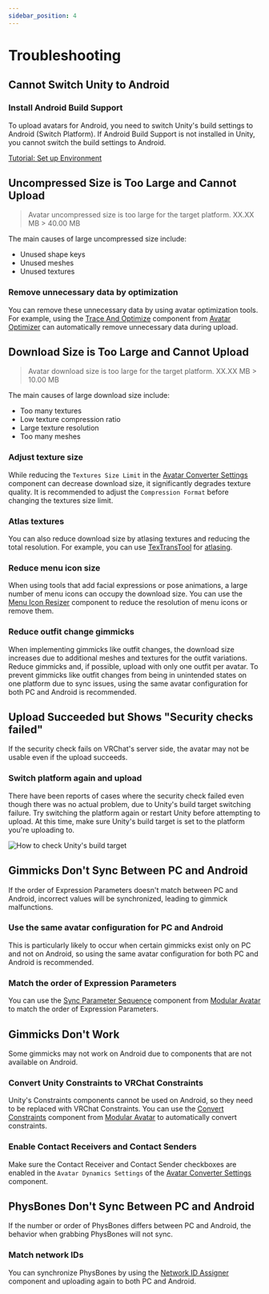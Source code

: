 ```yaml
---
sidebar_position: 4
---
```


# Troubleshooting

## Cannot Switch Unity to Android

### Install Android Build Support

To upload avatars for Android, you need to switch Unity's build settings to Android (Switch Platform).
If Android Build Support is not installed in Unity, you cannot switch the build settings to Android.

[Tutorial: Set up Environment](./tutorial/set-up-environment.mdx)

## Uncompressed Size is Too Large and Cannot Upload

> Avatar uncompressed size is too large for the target platform. XX.XX MB > 40.00 MB

The main causes of large uncompressed size include:

- Unused shape keys
- Unused meshes
- Unused textures

### Remove unnecessary data by optimization

You can remove these unnecessary data by using avatar optimization tools.
For example, using the [Trace And Optimize](https://vpm.anatawa12.com/avatar-optimizer/en/docs/reference/trace-and-optimize/) component from [Avatar Optimizer](https://anatawa12.booth.pm/items/4885109) can automatically remove unnecessary data during upload.

## Download Size is Too Large and Cannot Upload

> Avatar download size is too large for the target platform. XX.XX MB > 10.00 MB

The main causes of large download size include:

- Too many textures
- Low texture compression ratio
- Large texture resolution
- Too many meshes

### Adjust texture size

While reducing the `Textures Size Limit` in the [Avatar Converter Settings](./references/components/avatar-converter-settings.md) component can decrease download size, it significantly degrades texture quality.
It is recommended to adjust the `Compression Format` before changing the textures size limit.

### Atlas textures

You can also reduce download size by atlasing textures and reducing the total resolution.
For example, you can use [TexTransTool](https://rs-shop.booth.pm/items/4833984) for [atlasing](https://ttt.rs64.net/en/docs/Tutorial/ReductionTextureMemoryByAtlasing).

### Reduce menu icon size

When using tools that add facial expressions or pose animations, a large number of menu icons can occupy the download size.
You can use the [Menu Icon Resizer](./references/components/menu-icon-resizer.md) component to reduce the resolution of menu icons or remove them.

### Reduce outfit change gimmicks

When implementing gimmicks like outfit changes, the download size increases due to additional meshes and textures for the outfit variations.
Reduce gimmicks and, if possible, upload with only one outfit per avatar.
To prevent gimmicks like outfit changes from being in unintended states on one platform due to sync issues, using the same avatar configuration for both PC and Android is recommended.

## Upload Succeeded but Shows "Security checks failed"

If the security check fails on VRChat's server side, the avatar may not be usable even if the upload succeeds.

### Switch platform again and upload

There have been reports of cases where the security check failed even though there was no actual problem, due to Unity's build target switching failure.
Try switching the platform again or restart Unity before attempting to upload.
At this time, make sure Unity's build target is set to the platform you're uploading to.

![How to check Unity's build target](/img/unity_titlebar_android.png)

## Gimmicks Don't Sync Between PC and Android

If the order of Expression Parameters doesn't match between PC and Android, incorrect values will be synchronized, leading to gimmick malfunctions.

### Use the same avatar configuration for PC and Android

This is particularly likely to occur when certain gimmicks exist only on PC and not on Android, so using the same avatar configuration for both PC and Android is recommended.

### Match the order of Expression Parameters

You can use the [Sync Parameter Sequence](https://modular-avatar.nadena.dev/docs/reference/sync-parameter-sequence) component from [Modular Avatar](https://modular-avatar.nadena.dev/) to match the order of Expression Parameters.

## Gimmicks Don't Work

Some gimmicks may not work on Android due to components that are not available on Android.

### Convert Unity Constraints to VRChat Constraints

Unity's Constraints components cannot be used on Android, so they need to be replaced with VRChat Constraints.
You can use the [Convert Constraints](https://modular-avatar.nadena.dev/docs/reference/convert-constraints) component from [Modular Avatar](https://modular-avatar.nadena.dev/) to automatically convert constraints.

### Enable Contact Receivers and Contact Senders

Make sure the Contact Receiver and Contact Sender checkboxes are enabled in the `Avatar Dynamics Settings` of the [Avatar Converter Settings](./references/components/avatar-converter-settings.md) component.

## PhysBones Don't Sync Between PC and Android

If the number or order of PhysBones differs between PC and Android, the behavior when grabbing PhysBones will not sync.

### Match network IDs

You can synchronize PhysBones by using the [Network ID Assigner](./references/components/network-id-assigner.md) component and uploading again to both PC and Android.
